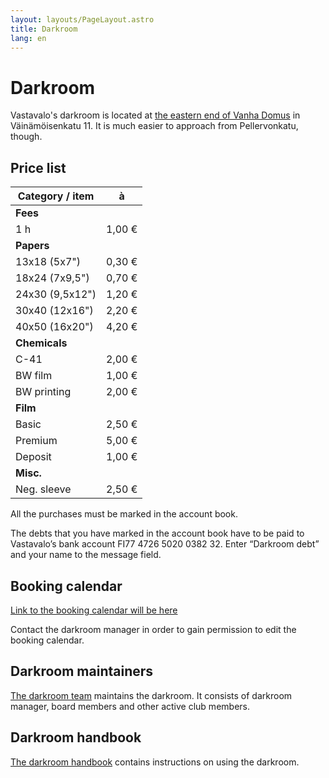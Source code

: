 ```yaml
---
layout: layouts/PageLayout.astro
title: Darkroom
lang: en
---
```


# Darkroom

Vastavalo's darkroom is located at [the eastern end of Vanha Domus](https://goo.gl/maps/9P6CgRTCuiCR1NSZA) in Väinämöisenkatu 11. It is much easier to approach from Pellervonkatu, though.

## Price list

| Category / item | à      |
| --------------- | ------ |
| **Fees**        |        |
| 1 h             | 1,00 € |
| **Papers**      |        |
| 13x18 (5x7")    | 0,30 € |
| 18x24 (7x9,5")  | 0,70 € |
| 24x30 (9,5x12") | 1,20 € |
| 30x40 (12x16")  | 2,20 € |
| 40x50 (16x20")  | 4,20 € |
| **Chemicals**   |        |
| C-41            | 2,00 € |
| BW film         | 1,00 € |
| BW printing     | 2,00 € |
| **Film**        |        |
| Basic           | 2,50 € |
| Premium         | 5,00 € |
| Deposit         | 1,00 € |
| **Misc.**       |        |
| Neg. sleeve     | 2,50 € |

All the purchases must be marked in the account book.

The debts that you have marked in the account book have to be paid to Vastavalo’s bank account FI77 4726 5020 0382 32. Enter “Darkroom debt” and your name to the message field.

## Booking calendar

[Link to the booking calendar will be here](#)

Contact the darkroom manager in order to gain permission to edit the booking calendar.

## Darkroom maintainers

[The darkroom team](/vastavalo-website/en/people#darkroom) maintains the darkroom. It consists of darkroom manager, board members and other active club members.

## Darkroom handbook

[The darkroom handbook](https://docs.google.com/document/d/e/2PACX-1vQiWFe2CT6II3CGfKBBiiJucI0Po9jHbvcQgA7X_Y9vZn221T2ON5dg0sOqYmASMD-aFuYofP_TuNF1/pub) contains instructions on using the darkroom.
